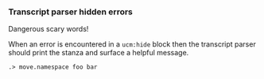 
### Transcript parser hidden errors

Dangerous scary words!

When an error is encountered in a `ucm:hide` block
then the transcript parser should print the stanza
and surface a helpful message.

```ucm:hide
.> move.namespace foo bar
```
